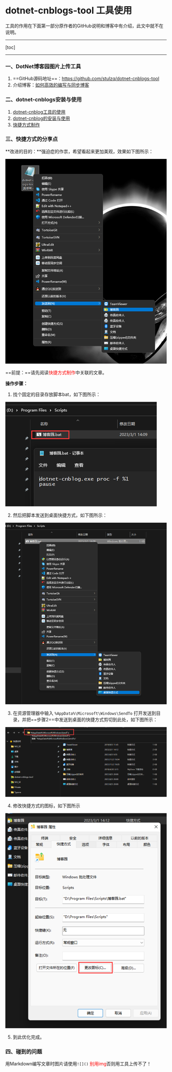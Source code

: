 ﻿# dotnet-cnblogs-tool 工具使用

工具的作用在下面第一部分原作者的GitHub说明和博客中有介绍，此文中就不在说明。

---
[toc]
***

### 一、DotNet博客园图片上传工具

1. ==GitHub源码地址==：https://github.com/stulzq/dotnet-cnblogs-tool
2. 介绍博客：[如何高效的编写与同步博客](https://www.cnblogs.com/stulzq/p/9043632.html)

### 二、dotnet-cnblogs安装与使用

1. [dotnet-cnblog工具的使用](https://www.cnblogs.com/hxld/p/16831363.html)
2. [dotnet-cnblog的安装与使用](https://www.cnblogs.com/henry666/p/16621020.html)
3. [快捷方式制作](https://www.cnblogs.com/shengliC/p/14410298.html)

### 三、快捷方式的分享点

**改进的目的：**强迫症的作祟，希望看起来更加美观，效果如下图所示：

![改进后的显示效果](../Images/dotnet-cnblogs-tool工具使用/1734086-20230302084724604-1782596234.png)

==前提：==请先阅读<span style="color:red;">快捷方式制作</span>中关联的文章。

**操作步骤：**

1. 找个固定的目录存放脚本bat，如下图所示：

![脚本bat](../Images/dotnet-cnblogs-tool工具使用/1734086-20230302084724204-1100412997.png)

2. 然后把脚本发送到桌面快捷方式，如下图所示：

![发送到桌面快捷方式](../Images/dotnet-cnblogs-tool工具使用/1734086-20230302084723849-329966246.png)

3. 在资源管理器中输入 `%AppData%\Microsoft\Windows\SendTo` 打开发送到目录，并把==步骤2==中发送到桌面的快捷方式剪切到此处，如下图所示：

![发送到桌面的快捷方式剪切到发送到目录](../Images/dotnet-cnblogs-tool工具使用/1734086-20230302084723460-915318226.png)

4. 修改快捷方式的图标，如下图所示

![修改快捷方式图标](../Images/dotnet-cnblogs-tool工具使用/1734086-20230302084723082-1647045496.png)

5. 到此优化完成。

### 四、碰到的问题

用Markdown编写文章时图片请使用`![]()` <span style="color:red">别用img</span>否则用工具上传不了！